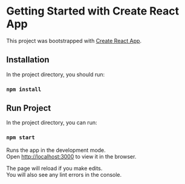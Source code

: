 # Getting Started with Create React App

This project was bootstrapped with [Create React App](https://github.com/facebook/create-react-app).

## Installation

In the project directory, you should run:

### `npm install`

## Run Project

In the project directory, you can run:

### `npm start`

Runs the app in the development mode.\
Open [http://localhost:3000](http://localhost:3000) to view it in the browser.

The page will reload if you make edits.\
You will also see any lint errors in the console.
